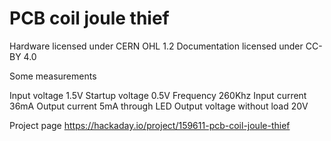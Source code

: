 # PCB coil joule thief

Hardware licensed under CERN OHL 1.2
Documentation licensed under CC-BY 4.0

Some measurements

Input voltage 1.5V
Startup voltage 0.5V
Frequency 260Khz
Input current 36mA
Output current 5mA through LED
Output voltage without load 20V

Project page https://hackaday.io/project/159611-pcb-coil-joule-thief
